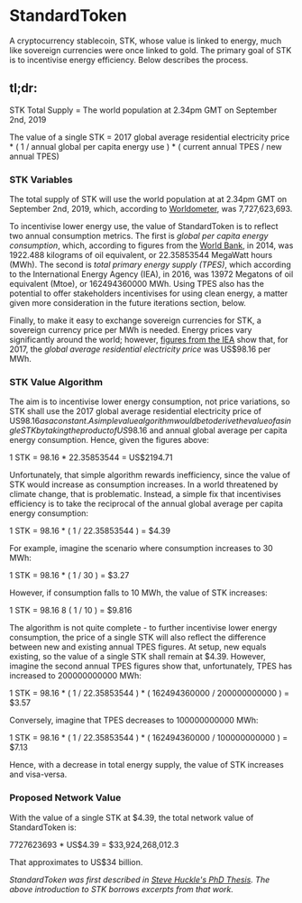 # StandardToken

A cryptocurrency stablecoin, STK, whose value is linked to energy, much like sovereign currencies were once linked to gold. The primary goal of STK is to incentivise energy efficiency. Below describes the process.

## tl;dr:

STK Total Supply = The world population at 2.34pm GMT on September 2nd, 2019

The value of a single STK = 2017 global average residential electricity price * ( 1 / annual global per capita energy use ) * ( current annual TPES / new annual TPES)

### STK Variables

The total supply of STK will use the world population at at 2.34pm GMT on September 2nd, 2019, which, according to [Worldometer](https://www.worldometers.info/world-population/), was 7,727,623,693.

To incentivise lower energy use, the value of StandardToken is to reflect two annual consumption metrics. The first is _global per capita energy consumption_, which, according to figures from the [World Bank](https://data.worldbank.org/indicator/EG.USE.PCAP.KG.OE), in 2014, was 1922.488 kilograms of oil equivalent, or 22.35853544 MegaWatt hours (MWh). The second is _total primary energy supply (TPES)_, which according to the International Energy Agency (IEA), in 2016, was 13972 Megatons of oil equivalent (Mtoe), or 162494360000 MWh. Using TPES also has the potential to offer stakeholders incentivises for using clean energy, a matter given more consideration in the future iterations section, below.

Finally, to make it easy to exchange sovereign currencies for STK, a sovereign currency price per MWh is needed. Energy prices vary significantly around the world; however, [figures from the IEA](https://www.iea.org/statistics/prices/) show that, for 2017, the _global average residential electricity price_ was US$98.16 per MWh.

### STK Value Algorithm

The aim is to incentivise lower energy consumption, not price variations, so STK shall use the 2017 global average residential electricity price of US$98.16 as a constant. A simple value algorithm would be to derive the value of a single STK by taking the product of US$98.16 and annual global average per capita energy consumption. Hence, given the figures above:

1 STK = 98.16 * 22.35853544 = US$2194.71

Unfortunately, that simple algorithm rewards inefficiency, since the value of STK would increase as consumption increases. In a world threatened by climate change, that is problematic. Instead, a simple fix that incentivises efficiency is to take the reciprocal of the annual global average per capita energy consumption:

1 STK = 98.16 * ( 1 / 22.35853544 ) = $4.39

For example, imagine the scenario where consumption increases to 30 MWh:

1 STK = 98.16 * ( 1 / 30 ) = $3.27

However, if consumption falls to 10 MWh, the value of STK increases:

1 STK = 98.16 8 ( 1 / 10 ) = $9.816

The algorithm is not quite complete - to further incentivise lower energy consumption, the price of a single STK will also reflect the difference between new and existing annual TPES figures. At setup, new equals existing, so the value of a single STK shall remain at $4.39. However, imagine the second annual TPES figures show that, unfortunately, TPES has increased to 200000000000 MWh:

1 STK = 98.16 * ( 1 / 22.35853544 ) * ( 162494360000 / 200000000000 ) = $3.57

Conversely, imagine that TPES decreases to 100000000000 MWh:

1 STK = 98.16 * ( 1 / 22.35853544 ) * ( 162494360000 / 100000000000 ) = $7.13

Hence, with a decrease in total energy supply, the value of STK increases and visa-versa.

### Proposed Network Value

With the value of a single STK at $4.39, the total network value of StandardToken is:

7727623693 * US$4.39 = $33,924,268,012.3

That approximates to US$34 billion.

_StandardToken was first described in [Steve Huckle's PhD Thesis](https://glowkeeper.github.io/PhDWorks/). The above introduction to STK borrows excerpts from that work._
